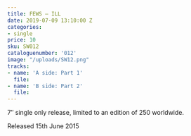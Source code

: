 ```yaml
---
title: FEWS – ILL
date: 2019-07-09 13:10:00 Z
categories:
- single
price: 10
sku: SW012
cataloguenumber: '012'
image: "/uploads/SW12.png"
tracks:
- name: 'A side: Part 1'
  file: 
- name: 'B side: Part 2'
  file: 
---
```


7″ single only release, limited to an edition of 250 worldwide.

Released 15th June 2015
